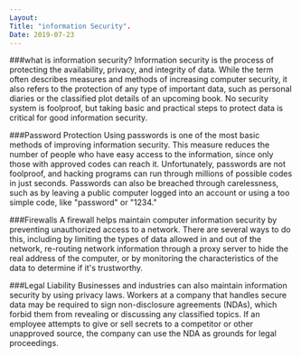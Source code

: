 ```yaml
---
Layout:
Title: "information Security".
Date: 2019-07-23
---
```


###what is information security?
Information security is the process of protecting the availability, privacy, and integrity of data. While the term often describes measures and methods of increasing computer security, it also refers to the protection of any type of important data, such as personal diaries or the classified plot details of an upcoming book. No security system is foolproof, but taking basic and practical steps to protect data is critical for good information security.

###Password Protection
Using passwords is one of the most basic methods of improving information security. This measure reduces the number of people who have easy access to the information, since only those with approved codes can reach it. Unfortunately, passwords are not foolproof, and hacking programs can run through millions of possible codes in just seconds. Passwords can also be breached through carelessness, such as by leaving a public computer logged into an account or using a too simple code, like "password" or "1234."

###Firewalls
A firewall helps maintain computer information security by preventing unauthorized access to a network. There are several ways to do this, including by limiting the types of data allowed in and out of the network, re-routing network information through a proxy server to hide the real address of the computer, or by monitoring the characteristics of the data to determine if it's trustworthy. 

###Legal Liability
Businesses and industries can also maintain information security by using privacy laws. Workers at a company that handles secure data may be required to sign non-disclosure agreements (NDAs), which forbid them from revealing or discussing any classified topics. If an employee attempts to give or sell secrets to a competitor or other unapproved source, the company can use the NDA as grounds for legal proceedings. 